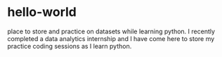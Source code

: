 # hello-world
place to store and practice on datasets while learning python.
I recently completed a data analytics internship and I have come here to store my practice coding sessions as I learn python.
